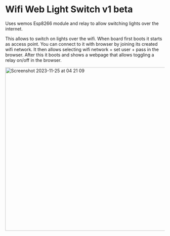 #   Wifi Web Light Switch v1 beta

Uses wemos Esp8266 module and relay to allow switching lights over the internet.

This allows to switch on lights over the wifi. When board first boots it starts as access point. You can connect to it with browser by joining
its created wifi network. It then allows selecting wifi network + set user + pass in the browser. After this it boots and shows a webpage
that allows toggling a relay on/off in the browser.


<img width="515" alt="Screenshot 2023-11-25 at 04 21 09" src="https://github.com/w-A-L-L-e/wifi_switch/assets/710803/dad158c0-2f42-4b72-8523-543f46e5aae1">

